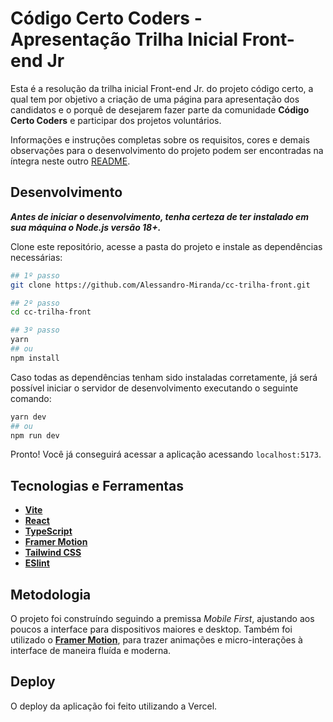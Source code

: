 # Código Certo Coders - Apresentação Trilha Inicial Front-end Jr

Esta é a resolução da trilha inicial Front-end Jr. do projeto código certo, a qual tem por objetivo a criação de uma página para apresentação dos candidatos e o porquê de desejarem fazer parte da comunidade **Código Certo Coders** e participar dos projetos voluntários.

Informações e instruções completas sobre os requisitos, cores e demais observações para o desenvolvimento do projeto podem ser encontradas na íntegra neste outro [README](./README-challenge-instructions.md).

## Desenvolvimento

__*Antes de iniciar o desenvolvimento, tenha certeza de ter instalado em sua máquina o Node.js versão 18+.*__

Clone este repositório, acesse a pasta do projeto e instale as dependências necessárias:

```bash
## 1º passo
git clone https://github.com/Alessandro-Miranda/cc-trilha-front.git

## 2º passo
cd cc-trilha-front

## 3º passo
yarn 
## ou
npm install
```

Caso todas as dependências tenham sido instaladas corretamente, já será possível iniciar o servidor de desenvolvimento executando o seguinte comando:

```bash
yarn dev
## ou
npm run dev
```

Pronto! Você já conseguirá acessar a aplicação acessando `localhost:5173`.

## Tecnologias e Ferramentas
 
- [**Vite**](https://vitejs.dev/) 
- [**React**](https://react.dev/) 
- [**TypeScript**](https://www.typescriptlang.org/) 
- [**Framer Motion**](https://www.framer.com/motion/)
- [**Tailwind CSS**](https://tailwindcss.com/) 
- [**ESlint**](https://eslint.org/)

## Metodologia

O projeto foi construíndo seguindo a premissa *Mobile First*, ajustando aos poucos a interface para dispositivos maiores e desktop. Também foi utilizado o [**Framer Motion**](https://www.framer.com/motion/), para trazer animações e micro-interações à interface de maneira fluída e moderna.

## Deploy

O deploy da aplicação foi feito utilizando a Vercel.